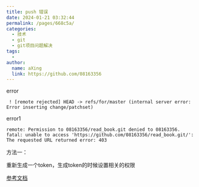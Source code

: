 ```yaml
---
title: push 错误
date: 2024-01-21 03:32:44
permalink: /pages/668c5a/
categories:
  - 技术
  - git
  - git项目问题解决
tags:
  - 
author: 
  name: aXing
  link: https://github.com/08163356
---
```

error

```
 ! [remote rejected] HEAD -> refs/for/master (internal server error: Error inserting change/patchset)
```

error1

```
remote: Permission to 08163356/read_book.git denied to 08163356.
fatal: unable to access 'https://github.com/08163356/read_book.git/': The requested URL returned error: 403
```

方法一：

重新生成一个token，生成token的时候设置相关的权限

[参考文档](https://clearlove.blog.csdn.net/article/details/80817709?spm=1001.2101.3001.6661.1&utm_medium=distribute.pc_relevant_t0.none-task-blog-2%7Edefault%7ECTRLIST%7EPayColumn-1-80817709-blog-106240185.pc_relevant_multi_platform_whitelistv2_ad_hc&depth_1-utm_source=distribute.pc_relevant_t0.none-task-blog-2%7Edefault%7ECTRLIST%7EPayColumn-1-80817709-blog-106240185.pc_relevant_multi_platform_whitelistv2_ad_hc&utm_relevant_index=1)